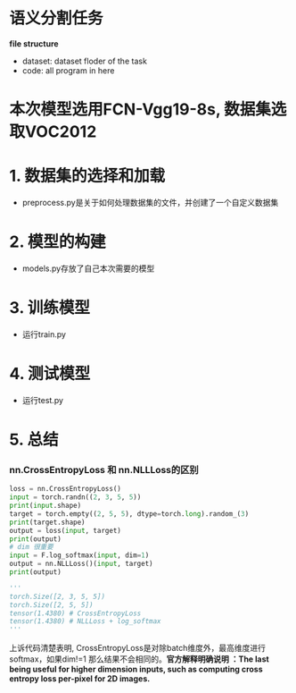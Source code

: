 # 语义分割任务
**file structure**

- dataset: dataset floder of the task
- code: all program in here

# 本次模型选用FCN-Vgg19-8s, 数据集选取VOC2012

# 1. 数据集的选择和加载
- preprocess.py是关于如何处理数据集的文件，并创建了一个自定义数据集

# 2. 模型的构建
- models.py存放了自己本次需要的模型

# 3. 训练模型
- 运行train.py

# 4. 测试模型
- 运行test.py

# 5. 总结
### nn.CrossEntropyLoss 和 nn.NLLLoss的区别
```python
loss = nn.CrossEntropyLoss()
input = torch.randn((2, 3, 5, 5))
print(input.shape)
target = torch.empty((2, 5, 5), dtype=torch.long).random_(3)
print(target.shape)
output = loss(input, target)
print(output)
# dim 很重要
input = F.log_softmax(input, dim=1)
output = nn.NLLLoss()(input, target)
print(output)

'''
torch.Size([2, 3, 5, 5])
torch.Size([2, 5, 5])
tensor(1.4380) # CrossEntropyLoss
tensor(1.4380) # NLLLoss + log_softmax
'''
```
上诉代码清楚表明, CrossEntropyLoss是对除batch维度外，最高维度进行softmax，如果dim!=1 那么结果不会相同的。**官方解释明确说明 ：The last being useful for higher dimension inputs, such as computing cross entropy loss per-pixel for 2D images.**

